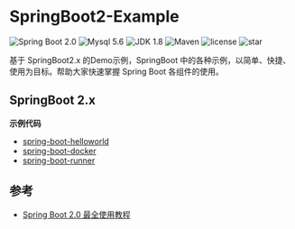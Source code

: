 # SpringBoot2-Example

![Spring Boot 2.0](https://img.shields.io/badge/Spring%20Boot-2.0-brightgreen.svg)
![Mysql 5.6](https://img.shields.io/badge/Mysql-5.6-blue.svg)
![JDK 1.8](https://img.shields.io/badge/JDK-1.8-brightgreen.svg)
![Maven](https://img.shields.io/badge/Maven-3.5.0-yellowgreen.svg)
![license](https://img.shields.io/github/license/rexlin600/SpringBoot2-Example)
![star](https://img.shields.io/github/stars/rexlin600/SpringBoot2-Example?style=social)

基于 SpringBoot2.x 的Demo示例，SpringBoot 中的各种示例，以简单、快捷、使用为目标。帮助大家快速掌握 Spring Boot 各组件的使用。

## SpringBoot 2.x

**示例代码**

- [spring-boot-helloworld](https://github.com/rexlin600/SpringBoot2-Example/master/spring-boot-helloworld)
- [spring-boot-docker](https://github.com/rexlin600/SpringBoot2-Example/master/spring-boot-docker)
- [spring-boot-runner](https://github.com/rexlin600/SpringBoot2-Example/master/spring-boot-runner)


## 参考

- [Spring Boot 2.0 最全使用教程](https://github.com/ityouknow/spring-boot-leaning)
